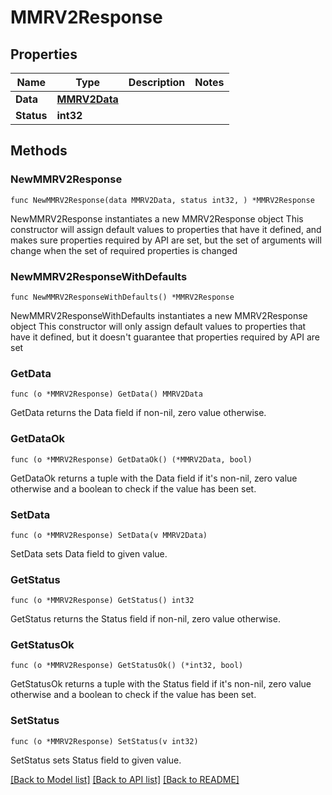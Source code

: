 # MMRV2Response

## Properties

Name | Type | Description | Notes
------------ | ------------- | ------------- | -------------
**Data** | [**MMRV2Data**](MMRV2Data.md) |  | 
**Status** | **int32** |  | 

## Methods

### NewMMRV2Response

`func NewMMRV2Response(data MMRV2Data, status int32, ) *MMRV2Response`

NewMMRV2Response instantiates a new MMRV2Response object
This constructor will assign default values to properties that have it defined,
and makes sure properties required by API are set, but the set of arguments
will change when the set of required properties is changed

### NewMMRV2ResponseWithDefaults

`func NewMMRV2ResponseWithDefaults() *MMRV2Response`

NewMMRV2ResponseWithDefaults instantiates a new MMRV2Response object
This constructor will only assign default values to properties that have it defined,
but it doesn't guarantee that properties required by API are set

### GetData

`func (o *MMRV2Response) GetData() MMRV2Data`

GetData returns the Data field if non-nil, zero value otherwise.

### GetDataOk

`func (o *MMRV2Response) GetDataOk() (*MMRV2Data, bool)`

GetDataOk returns a tuple with the Data field if it's non-nil, zero value otherwise
and a boolean to check if the value has been set.

### SetData

`func (o *MMRV2Response) SetData(v MMRV2Data)`

SetData sets Data field to given value.


### GetStatus

`func (o *MMRV2Response) GetStatus() int32`

GetStatus returns the Status field if non-nil, zero value otherwise.

### GetStatusOk

`func (o *MMRV2Response) GetStatusOk() (*int32, bool)`

GetStatusOk returns a tuple with the Status field if it's non-nil, zero value otherwise
and a boolean to check if the value has been set.

### SetStatus

`func (o *MMRV2Response) SetStatus(v int32)`

SetStatus sets Status field to given value.



[[Back to Model list]](../README.md#documentation-for-models) [[Back to API list]](../README.md#documentation-for-api-endpoints) [[Back to README]](../README.md)



